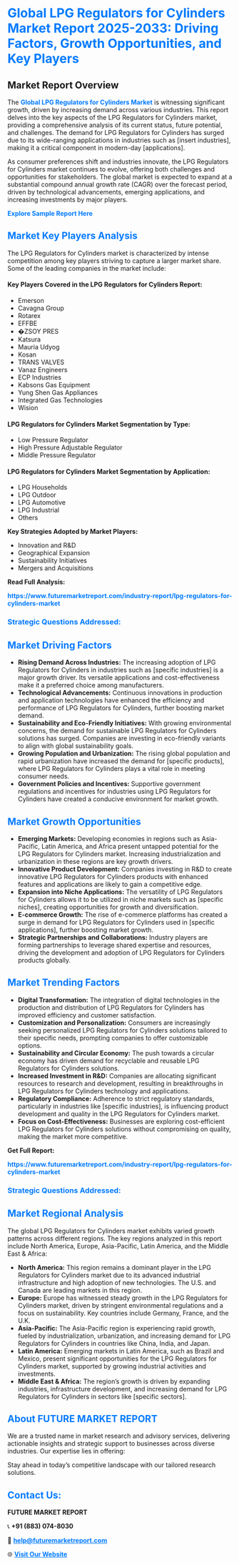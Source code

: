 <h1 style="color: #007BFF;">Global LPG Regulators for Cylinders Market Report 2025-2033: Driving Factors, Growth Opportunities, and Key Players</h1>

<section id="overview">
<h2>Market Report Overview</h2>
<p>The <a href="https://www.futuremarketreport.com/industry-report/lpg-regulators-for-cylinders-market" style="color: #007BFF; text-decoration: none;"><strong>Global LPG Regulators for Cylinders Market</strong></a> is witnessing significant growth, driven by increasing demand across various industries. This report delves into the key aspects of the LPG Regulators for Cylinders market, providing a comprehensive analysis of its current status, future potential, and challenges. The demand for LPG Regulators for Cylinders has surged due to its wide-ranging applications in industries such as [insert industries], making it a critical component in modern-day [applications].</p>
<p>As consumer preferences shift and industries innovate, the LPG Regulators for Cylinders market continues to evolve, offering both challenges and opportunities for stakeholders. The global market is expected to expand at a substantial compound annual growth rate (CAGR) over the forecast period, driven by technological advancements, emerging applications, and increasing investments by major players.</p>
</section>

<section id="overview">
<p><a href="https://www.futuremarketreport.com/request-sample/reportId=53343" style="color: #007BFF; text-decoration: none;"><strong>Explore Sample Report Here</strong></a></p>
</section>

<section id="key-players">
<h2 style="color: #007BFF;">Market Key Players Analysis</h2>
<p>The LPG Regulators for Cylinders market is characterized by intense competition among key players striving to capture a larger market share. Some of the leading companies in the market include:</p>
<h4>Key Players Covered in the LPG Regulators for Cylinders Report:</h4>
<ul><li>Emerson</li><li>Cavagna Group</li><li>Rotarex</li><li>EFFBE</li><li>�ZSOY PRES</li><li>Katsura</li><li>Mauria Udyog</li><li>Kosan</li><li>TRANS VALVES</li><li>Vanaz Engineers</li><li>ECP Industries</li><li>Kabsons Gas Equipment</li><li>Yung Shen Gas Appliances</li><li>Integrated Gas Technologies</li><li>Wision</li></ul>
<h4>LPG Regulators for Cylinders Market Segmentation by Type:</h4>
<ul><li>Low Pressure Regulator</li><li>High Pressure Adjustable Regulator</li><li>Middle Pressure Regulator</li></ul>

<h4>LPG Regulators for Cylinders Market Segmentation by Application:</h4>
<ul><li>LPG Households</li><li>LPG Outdoor</li><li>LPG Automotive</li><li>LPG Industrial</li><li>Others</li></ul>
<p><strong>Key Strategies Adopted by Market Players:</strong></p>
<ul>
<li>Innovation and R&D</li>
<li>Geographical Expansion</li>
<li>Sustainability Initiatives</li>
<li>Mergers and Acquisitions</li>
</ul>
</section>

<section>
<p><strong>Read Full Analysis: </strong></p><a href="https://www.futuremarketreport.com/industry-report/lpg-regulators-for-cylinders-market" style="color: #007BFF; text-decoration: none;"><strong>https://www.futuremarketreport.com/industry-report/lpg-regulators-for-cylinders-market</strong></a>
<h3 style="color: #007BFF;">Strategic Questions Addressed:</h3>
</section>

<section id="driving-factors">
<h2 style="color: #007BFF;">Market Driving Factors</h2>
<ul>
<li><strong>Rising Demand Across Industries:</strong> The increasing adoption of LPG Regulators for Cylinders in industries such as [specific industries] is a major growth driver. Its versatile applications and cost-effectiveness make it a preferred choice among manufacturers.</li>
<li><strong>Technological Advancements:</strong> Continuous innovations in production and application technologies have enhanced the efficiency and performance of LPG Regulators for Cylinders, further boosting market demand.</li>
<li><strong>Sustainability and Eco-Friendly Initiatives:</strong> With growing environmental concerns, the demand for sustainable LPG Regulators for Cylinders solutions has surged. Companies are investing in eco-friendly variants to align with global sustainability goals.</li>
<li><strong>Growing Population and Urbanization:</strong> The rising global population and rapid urbanization have increased the demand for [specific products], where LPG Regulators for Cylinders plays a vital role in meeting consumer needs.</li>
<li><strong>Government Policies and Incentives:</strong> Supportive government regulations and incentives for industries using LPG Regulators for Cylinders have created a conducive environment for market growth.</li>
</ul>
</section>

<section id="growth-opportunities">
<h2 style="color: #007BFF;">Market Growth Opportunities</h2>
<ul>
<li><strong>Emerging Markets:</strong> Developing economies in regions such as Asia-Pacific, Latin America, and Africa present untapped potential for the LPG Regulators for Cylinders market. Increasing industrialization and urbanization in these regions are key growth drivers.</li>
<li><strong>Innovative Product Development:</strong> Companies investing in R&D to create innovative LPG Regulators for Cylinders products with enhanced features and applications are likely to gain a competitive edge.</li>
<li><strong>Expansion into Niche Applications:</strong> The versatility of LPG Regulators for Cylinders allows it to be utilized in niche markets such as [specific niches], creating opportunities for growth and diversification.</li>
<li><strong>E-commerce Growth:</strong> The rise of e-commerce platforms has created a surge in demand for LPG Regulators for Cylinders used in [specific applications], further boosting market growth.</li>
<li><strong>Strategic Partnerships and Collaborations:</strong> Industry players are forming partnerships to leverage shared expertise and resources, driving the development and adoption of LPG Regulators for Cylinders products globally.</li>
</ul>
</section>

<section id="trending-factors">
<h2 style="color: #007BFF;">Market Trending Factors</h2>
<ul>
<li><strong>Digital Transformation:</strong> The integration of digital technologies in the production and distribution of LPG Regulators for Cylinders has improved efficiency and customer satisfaction.</li>
<li><strong>Customization and Personalization:</strong> Consumers are increasingly seeking personalized LPG Regulators for Cylinders solutions tailored to their specific needs, prompting companies to offer customizable options.</li>
<li><strong>Sustainability and Circular Economy:</strong> The push towards a circular economy has driven demand for recyclable and reusable LPG Regulators for Cylinders solutions.</li>
<li><strong>Increased Investment in R&D:</strong> Companies are allocating significant resources to research and development, resulting in breakthroughs in LPG Regulators for Cylinders technology and applications.</li>
<li><strong>Regulatory Compliance:</strong> Adherence to strict regulatory standards, particularly in industries like [specific industries], is influencing product development and quality in the LPG Regulators for Cylinders market.</li>
<li><strong>Focus on Cost-Effectiveness:</strong> Businesses are exploring cost-efficient LPG Regulators for Cylinders solutions without compromising on quality, making the market more competitive.</li>
</ul>
</section>

<section>
<p><strong>Get Full Report: </strong></p><a href="https://www.futuremarketreport.com/industry-report/lpg-regulators-for-cylinders-market" style="color: #007BFF; text-decoration: none;"><strong>https://www.futuremarketreport.com/industry-report/lpg-regulators-for-cylinders-market</strong></a>
<h3 style="color: #007BFF;">Strategic Questions Addressed:</h3>
</section>


<section id="regional-analysis">
<h2 style="color: #007BFF;">Market Regional Analysis</h2>
<p>The global LPG Regulators for Cylinders market exhibits varied growth patterns across different regions. The key regions analyzed in this report include North America, Europe, Asia-Pacific, Latin America, and the Middle East & Africa:</p>
<ul>
<li><strong>North America:</strong> This region remains a dominant player in the LPG Regulators for Cylinders market due to its advanced industrial infrastructure and high adoption of new technologies. The U.S. and Canada are leading markets in this region.</li>
<li><strong>Europe:</strong> Europe has witnessed steady growth in the LPG Regulators for Cylinders market, driven by stringent environmental regulations and a focus on sustainability. Key countries include Germany, France, and the U.K.</li>
<li><strong>Asia-Pacific:</strong> The Asia-Pacific region is experiencing rapid growth, fueled by industrialization, urbanization, and increasing demand for LPG Regulators for Cylinders in countries like China, India, and Japan.</li>
<li><strong>Latin America:</strong> Emerging markets in Latin America, such as Brazil and Mexico, present significant opportunities for the LPG Regulators for Cylinders market, supported by growing industrial activities and investments.</li>
<li><strong>Middle East & Africa:</strong> The region’s growth is driven by expanding industries, infrastructure development, and increasing demand for LPG Regulators for Cylinders in sectors like [specific sectors].</li>
</ul>
</section>

<footer>
<h2 style="color: #007BFF;">About FUTURE MARKET REPORT</h2>
<p>We are a trusted name in market research and advisory services, delivering actionable insights and strategic support to businesses across diverse industries. Our expertise lies in offering:</p>

<p>Stay ahead in today’s competitive landscape with our tailored research solutions.</p>

<h2 style="color: #007BFF;">Contact Us:</h2>
<p><strong>FUTURE MARKET REPORT</strong></p>
<p>📞 <strong>+91 (883) 074-8030</strong></p>
<p>📧 <strong><a href="mailto:help@futuremarketreport.com" style="color: #007BFF;">help@futuremarketreport.com</a></strong></p>
<p>🌐 <strong><a href="https://www.futuremarketreport.com/" style="color: #007BFF;">Visit Our Website</a></strong></p>
</footer>